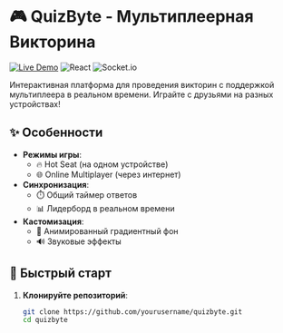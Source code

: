 # 🎮 QuizByte - Мультиплеерная Викторина

[![Live Demo](https://img.shields.io/badge/demo-live-green?style=for-the-badge)](https://quiz-byte-ashy.vercel.app/)
![React](https://img.shields.io/badge/react-18.2.0-blue?style=for-the-badge)
![Socket.io](https://img.shields.io/badge/socket.io-4.7.2-yellow?style=for-the-badge)

Интерактивная платформа для проведения викторин с поддержкой мультиплеера в реальном времени. Играйте с друзьями на разных устройствах!

## ✨ Особенности

- **Режимы игры**:
  - 🔥 Hot Seat (на одном устройстве)
  - 🌐 Online Multiplayer (через интернет)
- **Синхронизация**:
  - ⏱️ Общий таймер ответов
  - 📊 Лидерборд в реальном времени
- **Кастомизация**:
  - 🎨 Анимированный градиентный фон
  - 🔊 Звуковые эффекты

## 🚀 Быстрый старт

1. **Клонируйте репозиторий**:
   ```bash
   git clone https://github.com/yourusername/quizbyte.git
   cd quizbyte
